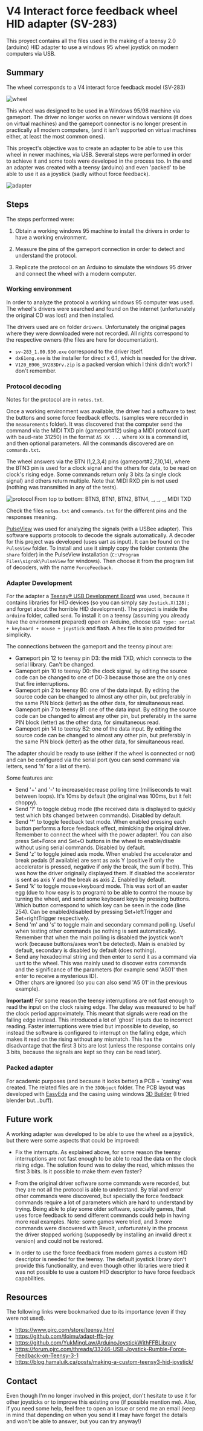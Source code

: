 # V4 Interact force feedback wheel HID adapter (SV-283)

This proyect contains all the files used in the making of a teensy 2.0 (arduino) HID adapter to use a windows 95 wheel joystick on modern computers via USB.

## Summary

The wheel corresponds to a V4 interact force feedback model (SV-283)

![wheel](images/wheel.jpg?raw=true "Wheel")

This wheel was designed to be used in a Windows 95/98 machine via gameport. The driver no longer works on newer windows versions (it does on virtual machines) and the gameport connector is no longer present in practically all modern computers, (and it isn't supported on virtual machines either, at least the most common ones).

This proyect's objective was to create an adapter to be able to use this wheel in newer machines, via USB. Several steps were performed in order to achieve it and some tools were developed in the process too. In the end an adapter was created with a teensy (arduino) and even 'packed' to be able to use it as a joystick (sadly without force feedback).

![adapter](images/adapter.jpg?raw=true "Adapter")

## Steps

The steps performed were:

1) Obtain a working windows 95 machine to install the drivers in order to have a working environment.

1) Measure the pins of the gameport connection in order to detect and understand the protocol.

1) Replicate the protocol on an Arduino to simulate the windows 95 driver and connect the wheel with a modern computer.

### Working environment

In order to analyze the protocol a working windows 95 computer was used. The wheel's drivers were searched and found on the internet (unfortunately the original CD was lost) and then installed.

The drivers used are on folder `drivers`. Unfortunately the original pages where they were downloaded were not recorded. All rights correspond to the respective owners (the files are here for documentation).
- `sv-283_1.00.930.exe` correspond to the driver itself.
- `dx61eng.exe` is the installer for direct x 6.1, which is needed for the driver.
- `V120_B906_SV283Drv.zip` is a packed version which I think didn't work? I don't remember.

### Protocol decoding

Notes for the protocol are in `notes.txt`.

Once a working environment was available, the driver had a software to test the buttons and some force feedback effects. (samples were recorded in the `measurements` folder). It was discovered that the computer send the command via the MIDI TXD pin (gameport#12) using a MIDI protocol (uart with baud-rate 31250) in the format `A5 XX ...` where `XX` is a command id, and then optional parameters. All the commands discovered are on `commands.txt`.

The wheel answers via the BTN (1,2,3,4) pins (gameport#2,7,10,14), where the BTN3 pin is used for a clock signal and the others for data, to be read on clock's rising edge. Some commands return only 3 bits (a single clock signal) and others return multiple. Note that MIDI RXD pin is not used (nothing was transmitted in any of the tests).

![protocol](images/protocol.png?raw=true "Protocol") From top to bottom: BTN3, BTN1, BTN2, BTN4, _, _, _, MIDI TXD

Check the files `notes.txt` and `commands.txt` for the different pins and the responses meaning.



[PulseView](https://sigrok.org/wiki/PulseView) was used for analyzing the signals (with a USBee adapter). This software supports protocols to decode the signals automatically. A decoder for this project was developed (uses uart as input). It can be found on the `PulseView` folder. To install and use it simply copy the folder contents (the `share` folder) in the PulseView installation (`C:\Program Files\sigrok\PulseView` for windows). Then choose it from the program list of decoders, with the name `ForceFeedback`.

### Adapter Development

For the adapter a [Teensy® USB Development Board](https://www.pjrc.com/teensy/) was used, because it contains libraries for HID devices (so you can simply say `Jostick.X(128);` and forget about the horrible HID development). The project is inside the `arduino` folder, called `send`. To install it on a teensy (assuming you already have the environment prepared) open on Arduino, choose `USB type: serial + keyboard + mouse + joystick` and flash. A hex file is also provided for simplicity. 

The connections between the gameport and the teensy pinout are: 
- Gameport pin 12 to teensy pin D3: the midi TXD, which connects to the serial library. Can't be changed.
- Gameport pin 10 to teensy D0: the clock signal, by editing the source code can be changed to one of D0-3 because those are the only ones that fire interruptions.
- Gameport pin 2 to teensy B0: one of the data input. By editing the source code can be changed to almost any other pin, but preferably in the same PIN block (letter) as the other data, for simultaneous read.
- Gameport pin 7 to teensy B1: one of the data input. By editing the source code can be changed to almost any other pin, but preferably in the same PIN block (letter) as the other data, for simultaneous read.
- Gameport pin 14 to teensy B2: one of the data input. By editing the source code can be changed to almost any other pin, but preferably in the same PIN block (letter) as the other data, for simultaneous read.


The adapter should be ready to use (either if the wheel is connected or not) and can be configured via the serial port (you can send command via letters, send 'h' for a list of them).

Some features are:
- Send '+' and '-' to increase/decrease polling time (milliseconds to wait between loops). It's 10ms by default (the original was 100ms, but it felt choppy).
- Send '?' to toggle debug mode (the received data is displayed to quickly test which bits changed between commands). Disabled by default.
- Send '*' to toggle feedback test mode. When enabled pressing each button performs a force feedback effect, mimicking the original driver. Remember to connect the wheel with the power adapter!. You can also press Set+Force and Set+O buttons in the wheel to enable/disable without using serial commands. Disabled by default.
- Send 'z' to toggle joined axis mode. When enabled the accelerator and break pedals (if available) are sent as axis Y (positive if only the accelerator is pressed, negative if only the break, the sum if both). This was how the driver originally displayed them. If disabled the accelerator is sent as axis Y and the break as axis Z. Enabled by default.
- Send 'k' to toggle mouse+keyboard mode. This was sort of an easter egg (due to how easy is to program) to be able to control the mouse by turning the wheel, and send some keyboard keys by pressing buttons. Which button correspond to which key can be seen in the code (line 254). Can be enabled/disabled by pressing Set+leftTrigger and Set+rightTrigger respectively.
- Send 'm' and 's' to toggle main and secondary command polling. Useful when testing other commands (so nothing is sent automatically). Remember that when the main polling is disabled the joystick won't work (because buttons/axes won't be detected). Main is enabled by default, secondary is disabled by default (does nothing).
- Send any hexadecimal string and then enter to send it as a command via uart to the wheel. This was mainly used to discover extra commands and the significance of the parameters (for example send 'A501' then enter to receive a mysterious ID).
- Other chars are ignored (so you can also send 'A5 01' in the previous example).


**Important!**
For some reason the teensy interruptions are not fast enough to read the input on the clock raising edge. The delay was measured to be half the clock period approximately. This meant that signals were read on the falling edge instead. This introduced a lot of 'ghost' inputs due to incorrect reading. Faster interruptions were tried but impossible to develop, so instead the software is configured to interrupt on the falling edge, which makes it read on the rising without any mismatch. This has the disadvantage that the first 3 bits are lost (unless the response contains only 3 bits, because the signals are kept so they can be read later).

### Packed adapter

For academic purposes (and because it looks better) a PCB + 'casing' was created. The related files are in the `3DObject` folder. The PCB layout was developed with [EasyEda](https://easyeda.com/) and the casing using windows [3D Builder](https://www.microsoft.com/en-us/p/3d-builder/9wzdncrfj3t6) (I tried blender but...buff).

## Future work

A working adapter was developed to be able to use the wheel as a joystick, but there were some aspects that could be improved:

- Fix the interrupts. As explained above, for some reason the teensy interruptions are not fast enough to be able to read the data on the clock rising edge. The solution found was to delay the read, which misses the first 3 bits. Is it possible to make them even faster?

- From the original driver software some commands were recorded, but they are not all the protocol is able to understand. By trial and error other commands were discovered, but specially the force feedback commands require a lot of parameters which are hard to understand by trying. Being able to play some older software, specially games, that uses force feedback to send different commands could help in having more real examples. Note: some games were tried, and 3 more commands were discovered with Revolt, unfortunately in the process the driver stopped working (supposedly by installing an invalid direct x version) and could not be restored.

- In order to use the force feedback from modern games a custom HID descriptor is needed for the teensy. The default joystick library don't provide this functionality, and even though other libraries were tried it was not possible to use a custom HID descriptor to have force feedback capabilities.

## Resources

The following links were bookmarked due to its importance (even if they were not used).
- https://www.pjrc.com/store/teensy.html
- https://github.com/tloimu/adapt-ffb-joy
- https://github.com/YukMingLaw/ArduinoJoystickWithFFBLibrary
- https://forum.pjrc.com/threads/33246-USB-Joystick-Rumble-Force-Feedback-on-Teensy-3-1
- https://blog.hamaluik.ca/posts/making-a-custom-teensy3-hid-joystick/

## Contact

Even though I'm no longer involved in this project, don't hesitate to use it for other joysticks or to improve this existing one (if possible mention me). Also, if you need some help, feel free to open an issue or send me an email (keep in mind that depending on when you send it I may have forget the details and won't be able to answer, but you can try anyway!)

